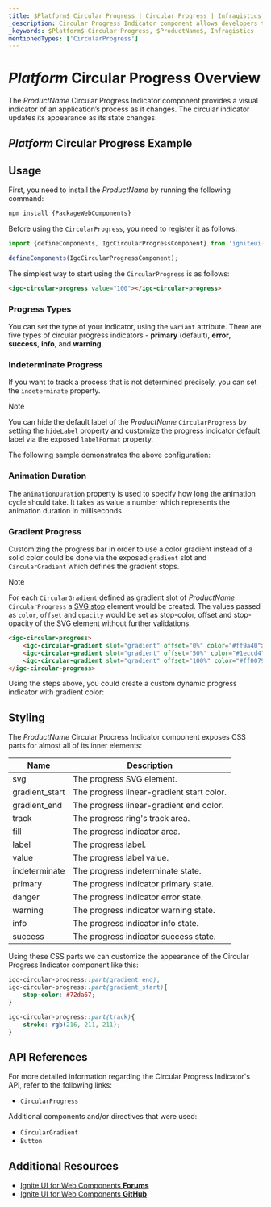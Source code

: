 ```yaml
---
title: $Platform$ Circular Progress | Circular Progress | Infragistics
_description: Circular Progress Indicator component allows developers to display progress in a circle with endless customization options.
_keywords: $Platform$ Circular Progress, $ProductName$, Infragistics
mentionedTypes: ['CircularProgress']
---
```


# $Platform$ Circular Progress Overview
The $ProductName$ Circular Progress Indicator component provides a visual indicator of an application’s process as it changes. The circular indicator updates its appearance as its state changes.

## $Platform$ Circular Progress Example

<code-view style="height: 100px"
           data-demos-base-url="{environment:dvDemosBaseUrl}"
           iframe-src="{environment:demosBaseUrl}/inputs/circular-progress-indicator-simple"
           alt="$Platform$ Circular Progress Example"
           github-src="inputs/circular-progress-indicator/simple">
</code-view>

<div class="divider--half"></div>

## Usage

<!-- WebComponents -->
First, you need to install the $ProductName$ by running the following command:

```cmd
npm install {PackageWebComponents}
```
<!-- end: WebComponents -->

Before using the `CircularProgress`, you need to register it as follows:


```ts
import {defineComponents, IgcCircularProgressComponent} from 'igniteui-webcomponents';

defineComponents(IgcCircularProgressComponent);
```

The simplest way to start using the `CircularProgress` is as follows:

```html
<igc-circular-progress value="100"></igc-circular-progress>
```

### Progress Types

You can set the type of your indicator, using the  `variant` attribute. There are five types of circular progress indicators - **primary** (default), **error**, **success**, **info**, and **warning**.

### Indeterminate Progress

If you want to track a process that is not determined precisely, you can set the `indeterminate` property.

>[!NOTE]
>You can hide the default label of the $ProductName$ `CircularProgress` by setting the `hideLabel` property and customize the progress indicator default label via the exposed `labelFormat` property.

The following sample demonstrates the above configuration:

<code-view style="height: 100px"
           data-demos-base-url="{environment:dvDemosBaseUrl}"
           iframe-src="{environment:demosBaseUrl}/inputs/circular-progress-indicator-indeterminate"
           alt="$Platform$ Circular Progress Indeterminate Example"
           github-src="inputs/circular-progress-indicator/indeterminate">
</code-view>

<div class="divider--half"></div>

### Animation Duration

The `animationDuration` property is used to specify how long the animation cycle should take. It takes as value a number which represents the animation duration in milliseconds.

### Gradient Progress

Customizing the progress bar in order to use a color gradient instead of a solid color could be done via the exposed `gradient` slot and `CircularGradient` which defines the gradient stops. 

>[!NOTE]
>For each `CircularGradient` defined as gradient slot of $ProductName$ `CircularProgress` a [SVG stop](https://developer.mozilla.org/en-US/docs/Web/SVG/Element/stop) element would be created. The values passed as `color`, `offset` and `opacity` would be set as stop-color, offset and stop-opacity of the SVG element without further validations.

<!-- WebComponents -->
```html
<igc-circular-progress> 
    <igc-circular-gradient slot="gradient" offset="0%" color="#ff9a40"></igc-circular-gradient>
    <igc-circular-gradient slot="gradient" offset="50%" color="#1eccd4"></igc-circular-gradient>
    <igc-circular-gradient slot="gradient" offset="100%" color="#ff0079"></igc-circular-gradient>
</igc-circular-progress>
```
<!-- end: WebComponents -->

Using the steps above, you could create a custom dynamic progress indicator with gradient color:

<code-view style="height: 200px"
           data-demos-base-url="{environment:dvDemosBaseUrl}"
           iframe-src="{environment:demosBaseUrl}/inputs/circular-progress-indicator-dynamic"
           alt="$Platform$ Circular Progress Dynamic Example"
           github-src="inputs/circular-progress-indicator/dynamic">
</code-view>

<div class="divider--half"></div>

## Styling

The $ProductName$ Circular Procress Indicator component exposes CSS parts for almost all of its inner elements:

|Name|Description|
|--|--|
| svg                | The progress SVG element.                 |
| gradient_start     | The progress linear-gradient start color. |
| gradient_end       | The progress linear-gradient end color.   |
| track              | The progress ring's track area.           |
| fill               | The progress indicator area.              |
| label              | The progress label.                       |
| value              | The progress label value.                 |
| indeterminate      | The progress indeterminate state.         |
| primary            | The progress indicator primary state.     |
| danger             | The progress indicator error state.       |
| warning            | The progress indicator warning state.     |
| info               | The progress indicator info state.        |
| success            | The progress indicator success state.     |

Using these CSS parts we can customize thе appearance of the Circular Progress Indicator component like this:

```css
igc-circular-progress::part(gradient_end),
igc-circular-progress::part(gradient_start){
    stop-color: #72da67;
}

igc-circular-progress::part(track){
    stroke: rgb(216, 211, 211);
}
```

<code-view style="height: 100px"
           data-demos-base-url="{environment:dvDemosBaseUrl}"
           iframe-src="{environment:demosBaseUrl}/inputs/circular-progress-indicator-styling"
           alt="$Platform$ Circular Progress Styling"
           github-src="inputs/circular-progress-indicator/styling">
</code-view>

<!-- WebComponents -->

## API References

For more detailed information regarding the Circular Progress Indicator's API, refer to the following links:
* `CircularProgress`

Additional components and/or directives that were used:
* `CircularGradient`
* `Button`

<!-- end: WebComponents -->

<div class="divider"></div>

## Additional Resources

<!-- WebComponents -->

* [Ignite UI for Web Components **Forums**](https://www.infragistics.com/community/forums/f/ignite-ui-for-web-components)
* [Ignite UI for Web Components **GitHub**](https://github.com/IgniteUI/igniteui-webcomponents)

<!-- end: WebComponents -->
